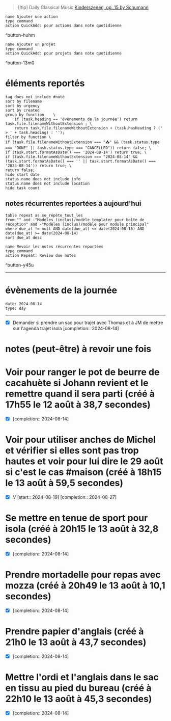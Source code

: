 



> [!tip] Daily Classical Music
> [Kinderszenen, op. 15 by Schumann](https://www.youtube.com/watch?v=yibf6QNjgGU)

```button
name Ajouter une action
type command
action QuickAdd: pour actions dans note quotidienne
```
^button-huhm
```button
name Ajouter un projet
type command
action QuickAdd: pour projets dans note quotidienne
```
^button-13m0
# éléments reportés
```tasks
tag does not include #noté 
sort by filename 
sort by urgency 
sort by created 
group by function    \
	if (task.heading == 'évènements de la journée') return task.file.filenameWithoutExtension ; \
    return task.file.filenameWithoutExtension + (task.hasHeading ? (' > ' + task.heading) : '');
filter by function \
if (task.file.filenameWithoutExtension === "📥" && (task.status.type === "DONE" || task.status.type === "CANCELLED")) return false; \
if (task.start.formatAsDate() === '2024-08-14') return true; \
if (task.file.filenameWithoutExtension === "2024-08-14" && (task.start.formatAsDate() === '' || task.start.formatAsDate() === '2024-08-14')) return true; \
return false;
hide start date
status.name does not include info
status.name does not include location
hide task count
```

## notes récurrentes reportées à aujourd'hui
```dataview
table repeat as se_répète_tout_les
from "" and -"Modèles (inclus)/modèle templater pour boîte de réception" and -"Modèles (inclus)/modèle pour module principal"
where due_at != null AND date(due_at) <= date(2024-08-15) AND date(due_at) >= date(2024-08-14)
sort due_at desc
```

```button
name Revoir les notes récurrentes reportées
type command
action Repeat: Review due notes
```
^button-y45u
___
# évènements de la journée
```gEvent
date: 2024-08-14
type: day
```
___
- [X] Demander si prendre un sac pour trajet avec Thomas et à JM de mettre sur l'agenda trajet isola  [completion:: 2024-08-14]

# notes (peut-être) à revoir une fois


# Voir pour ranger le pot de beurre de cacahuète si Johann revient et le remettre quand il sera parti (créé à 17h55 le 12 août à 38,7 secondes) 
- [X]   [completion:: 2024-08-14]


# Voir pour utiliser anches de Michel et vérifier si elles sont pas trop hautes et voir pour lui dire le 29 août si c'est le cas  #maison  (créé à 18h15 le 13 août à 59,5 secondes) 
- [X] V  [start:: 2024-08-19]  [completion:: 2024-08-27]


# Se mettre en tenue de sport pour isola (créé à 20h15 le 13 août à 32,8 secondes) 
- [X]   [completion:: 2024-08-14]


# Prendre mortadelle pour repas avec mozza (créé à 20h49 le 13 août à 10,1 secondes) 
- [X]   [completion:: 2024-08-14]


# Prendre papier d'anglais (créé à 21h0 le 13 août à 43,7 secondes) 
- [X]   [completion:: 2024-08-14]


# Mettre l'ordi et l'anglais dans le sac en tissu au pied du bureau (créé à 22h10 le 13 août à 45,3 secondes) 
- [X]   [completion:: 2024-08-14]
